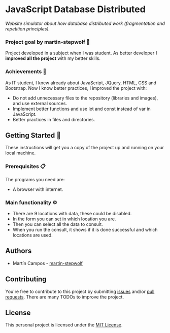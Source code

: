 # JavaScript Database Distributed 

_Website simulator about how database distributed work (fragmentation and repetition principles)._

### Project goal by martin-stepwolf :goal_net:

Project developed in a subject when I was student.
As better developer **I improved all the project** with my better skills.

### Achievements :star2:

As IT student, I knew already about JavaScript, JQuery, HTML, CSS and Bootstrap.
Now I know better practices, I improved the project with:

- Do not add unnecessary files to the repository (libraries and images), and use external sources.
- Implement better functions and use let and const instead of var in JavaScript.
- Better practices in files and directories.

## Getting Started :rocket:

These instructions will get you a copy of the project up and running on your local machine.

### Prerequisites :clipboard:

The programs you need are:

- A browser with internet.

### Main functionality ⚙️

- There are 9 locations with data, these could be disabled.
- In the form you can set in which location you are.
- Then you can select all the data to consult.
- When you run the consult, it shows if it is done successful and which locations are used.

## Authors

-   Martín Campos - [martin-stepwolf](https://github.com/martin-stepwolf)

## Contributing

You're free to contribute to this project by submitting [issues](https://github.com/martin-stepwolf/javascript-database-distributed/issues) and/or [pull requests](https://github.com/martin-stepwolf/javascript-database-distributed/pulls). There are many TODOs to improve the project.

## License

This personal project is licensed under the [MIT License](https://choosealicense.com/licenses/mit/).

